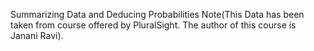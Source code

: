 
Summarizing Data and Deducing Probabilities 
Note(This Data has been taken from course offered by PluralSight. The author of this course is Janani Ravi).
